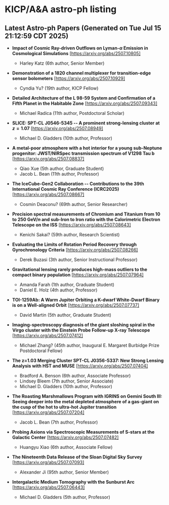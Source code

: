# KICP/A&A astro-ph listing

## Latest Astro-ph Papers (Generated on Tue Jul 15 21:12:59 CDT 2025)

- **Impact of Cosmic Ray-driven Outflows on Lyman-$α$ Emission in Cosmological Simulations**
[https://arxiv.org/abs/2507.10805]
  + Harley Katz (6th author, Senior Member)

- **Demonstration of a 1820 channel multiplexer for transition-edge sensor bolometers**
[https://arxiv.org/abs/2507.10929]
  + Cyndia Yu? (19th author, KICP Fellow)

- **Detailed Architecture of the L 98-59 System and Confirmation of a Fifth Planet in the Habitable Zone**
[https://arxiv.org/abs/2507.09343]
  + Michael Radica (11th author, Postdoctoral Scholar)

- **SLICE: SPT-CL J0546-5345 -- A prominent strong-lensing cluster at $z=1.07$**
[https://arxiv.org/abs/2507.08949]
  + Michael D. Gladders (10th author, Professor)

- **A metal-poor atmosphere with a hot interior for a young sub-Neptune progenitor: JWST/NIRSpec transmission spectrum of V1298 Tau b**
[https://arxiv.org/abs/2507.08837]
  + Qiao Xue (5th author, Graduate Student)
  + Jacob L. Bean (11th author, Professor)

- **The IceCube-Gen2 Collaboration -- Contributions to the 39th International Cosmic Ray Conference (ICRC2025)**
[https://arxiv.org/abs/2507.08667]
  + Cosmin Deaconu? (69th author, Senior Researcher)

- **Precision spectral measurements of Chromium and Titanium from 10 to 250 GeV$/n$ and sub-Iron to Iron ratio with the Calorimetric Electron Telescope on the ISS**
[https://arxiv.org/abs/2507.08643]
  + Kenichi Sakai? (59th author, Research Scientist)

- **Evaluating the Limits of Rotation Period Recovery through Gyrochronology Criteria**
[https://arxiv.org/abs/2507.08266]
  + Derek Buzasi (3th author, Senior Instructional Professor)

- **Gravitational lensing rarely produces high-mass outliers to the compact binary population**
[https://arxiv.org/abs/2507.07964]
  + Amanda Farah (1th author, Graduate Student)
  + Daniel E. Holz (4th author, Professor)

- **TOI-1259Ab: A Warm Jupiter Orbiting a K-dwarf White-Dwarf Binary is on a Well-aligned Orbit**
[https://arxiv.org/abs/2507.07737]
  + David Martin (5th author, Graduate Student)

- **Imaging-spectroscopy diagnosis of the giant sloshing spiral in the Virgo cluster with the Einstein Probe Follow-up X-ray Telescope**
[https://arxiv.org/abs/2507.07412]
  + Michael Zhang? (45th author, Inaugural E. Margaret Burbidge Prize Postdoctoral Fellow)

- **The z=1.03 Merging Cluster SPT-CL J0356-5337: New Strong Lensing Analysis with HST and MUSE**
[https://arxiv.org/abs/2507.07404]
  + Bradford A. Benson (6th author, Associate Professor)
  + Lindsey Bleem (7th author, Senior Associate)
  + Michael D. Gladders (10th author, Professor)

- **The Roasting Marshmallows Program with IGRINS on Gemini South III: Seeing deeper into the metal depleted atmosphere of a gas-giant on the cusp of the hot to ultra-hot Jupiter transition**
[https://arxiv.org/abs/2507.07204]
  + Jacob L. Bean (7th author, Professor)

- **Probing Axions via Spectroscopic Measurements of S-stars at the Galactic Center**
[https://arxiv.org/abs/2507.07482]
  + Huangyu Xiao (6th author, Associate Fellow)

- **The Nineteenth Data Release of the Sloan Digital Sky Survey**
[https://arxiv.org/abs/2507.07093]
  + Alexander Ji (95th author, Senior Member)

- **Intergalactic Medium Tomography with the Sunburst Arc**
[https://arxiv.org/abs/2507.06443]
  + Michael D. Gladders (5th author, Professor)

